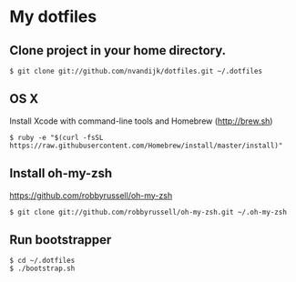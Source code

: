 # My dotfiles

## Clone project in your home directory.

    $ git clone git://github.com/nvandijk/dotfiles.git ~/.dotfiles

## OS X

Install Xcode with command-line tools and Homebrew (http://brew.sh)

    $ ruby -e "$(curl -fsSL https://raw.githubusercontent.com/Homebrew/install/master/install)"

## Install oh-my-zsh

https://github.com/robbyrussell/oh-my-zsh

    $ git clone git://github.com/robbyrussell/oh-my-zsh.git ~/.oh-my-zsh

## Run bootstrapper

    $ cd ~/.dotfiles
    $ ./bootstrap.sh
